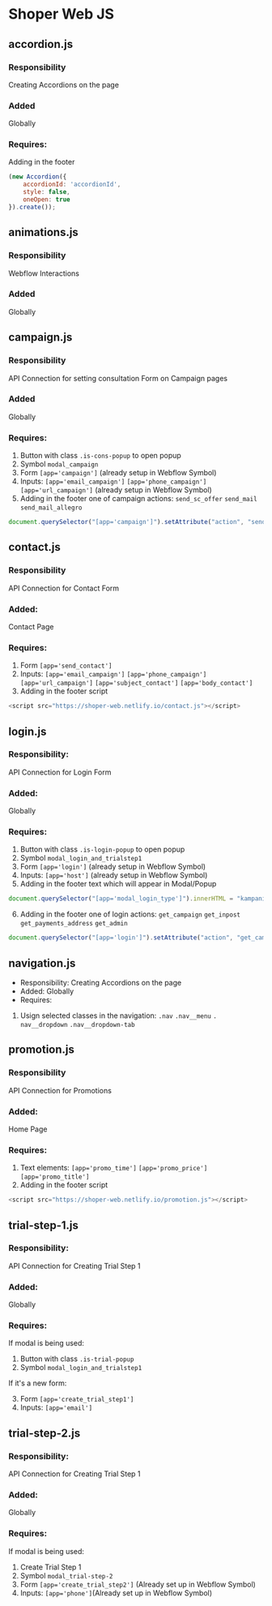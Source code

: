 # Shoper Web JS

## accordion.js

### Responsibility
Creating Accordions on the page
### Added
Globally
### Requires: 
Adding in the footer
```js
(new Accordion({
    accordionId: 'accordionId',
    style: false,
    oneOpen: true
}).create());
```

## animations.js

### Responsibility
Webflow Interactions
### Added
Globally

## campaign.js

### Responsibility
API Connection for setting consultation Form on Campaign pages
### Added
Globally
### Requires:
1. Button with class ```.is-cons-popup``` to open popup
2. Symbol ```modal_campaign```
3. Form ```[app='campaign']``` (already setup in Webflow Symbol)
4. Inputs:
```[app='email_campaign']```
```[app='phone_campaign']```
```[app='url_campaign']``` (already setup in Webflow Symbol)
5. Adding in the footer one of campaign actions: ```send_sc_offer``` ```send_mail``` ```send_mail_allegro```
```js
document.querySelector("[app='campaign']").setAttribute("action", "send_sc_offer");
```

## contact.js

### Responsibility
API Connection for Contact Form
### Added:
Contact Page
### Requires:
1. Form ```[app='send_contact']```
2. Inputs:
```[app='email_campaign']```
```[app='phone_campaign']```
```[app='url_campaign']```
```[app='subject_contact']```
```[app='body_contact']```
3. Adding in the footer script
```js
<script src="https://shoper-web.netlify.io/contact.js"></script>
```

## login.js

### Responsibility: 
API Connection for Login Form
### Added: 
Globally
### Requires:
1. Button with class ```.is-login-popup``` to open popup
2. Symbol ```modal_login_and_trialstep1```
3. Form ```[app='login']``` (already setup in Webflow Symbol)
4. Inputs: 
```[app='host']``` (already setup in Webflow Symbol)
5. Adding in the footer text which will appear in Modal/Popup
```js
document.querySelector("[app='modal_login_type']").innerHTML = "kampanię";
```
6. Adding in the footer one of login actions: ```get_campaign``` ```get_inpost``` ```get_payments_address``` ```get_admin```
```js
document.querySelector("[app='login']").setAttribute("action", "get_campaign");
```

## navigation.js

* Responsibility: Creating Accordions on the page
* Added: Globally
* Requires: 
1. Usign selected classes in the navigation:  ```.nav``` ```.nav__menu``` ```. nav__dropdown``` ```.nav__dropdown-tab``` 

## promotion.js

### Responsibility
API Connection for Promotions
### Added:
Home Page
### Requires:
1. Text elements:
```[app='promo_time']```
```[app='promo_price']```
```[app='promo_title']```
2. Adding in the footer script
```js
<script src="https://shoper-web.netlify.io/promotion.js"></script>
```

## trial-step-1.js

### Responsibility: 
API Connection for Creating Trial Step 1
### Added: 
Globally
### Requires:
If modal is being used:
1. Button with class ```.is-trial-popup``` 
2. Symbol ```modal_login_and_trialstep1```


If it's a new form:


3. Form ```[app='create_trial_step1']```
4. Inputs:
```[app='email']```

## trial-step-2.js

### Responsibility: 
API Connection for Creating Trial Step 1
### Added: 
Globally
### Requires:
If modal is being used:
1. Create Trial Step 1
2. Symbol ```modal_trial-step-2```
3. Form ```[app='create_trial_step2']``` (Already set up in Webflow Symbol)
4. Inputs:
```[app='phone']```(Already set up in Webflow Symbol)
